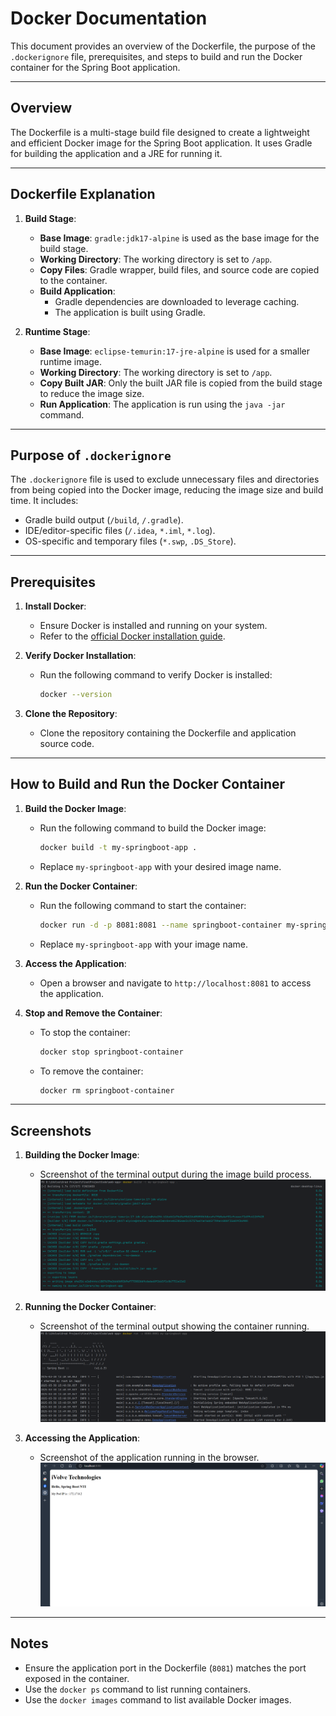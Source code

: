 # Docker Documentation

This document provides an overview of the Dockerfile, the purpose of the `.dockerignore` file, prerequisites, and steps to build and run the Docker container for the Spring Boot application.

---

## **Overview**

The Dockerfile is a multi-stage build file designed to create a lightweight and efficient Docker image for the Spring Boot application. It uses Gradle for building the application and a JRE for running it.

---

## **Dockerfile Explanation**

1. **Build Stage**:
   - **Base Image**: `gradle:jdk17-alpine` is used as the base image for the build stage.
   - **Working Directory**: The working directory is set to `/app`.
   - **Copy Files**: Gradle wrapper, build files, and source code are copied to the container.
   - **Build Application**:
     - Gradle dependencies are downloaded to leverage caching.
     - The application is built using Gradle.

2. **Runtime Stage**:
   - **Base Image**: `eclipse-temurin:17-jre-alpine` is used for a smaller runtime image.
   - **Working Directory**: The working directory is set to `/app`.
   - **Copy Built JAR**: Only the built JAR file is copied from the build stage to reduce the image size.
   - **Run Application**: The application is run using the `java -jar` command.

---

## **Purpose of `.dockerignore`**

The `.dockerignore` file is used to exclude unnecessary files and directories from being copied into the Docker image, reducing the image size and build time. It includes:
- Gradle build output (`/build`, `/.gradle`).
- IDE/editor-specific files (`/.idea`, `*.iml`, `*.log`).
- OS-specific and temporary files (`*.swp`, `.DS_Store`).

---

## **Prerequisites**

1. **Install Docker**:
   - Ensure Docker is installed and running on your system.
   - Refer to the [official Docker installation guide](https://docs.docker.com/get-docker/).

2. **Verify Docker Installation**:
   - Run the following command to verify Docker is installed:
     ```bash
     docker --version
     ```

3. **Clone the Repository**:
   - Clone the repository containing the Dockerfile and application source code.

---

## **How to Build and Run the Docker Container**

1. **Build the Docker Image**:
   - Run the following command to build the Docker image:
     ```bash
     docker build -t my-springboot-app .
     ```
   - Replace `my-springboot-app` with your desired image name.

2. **Run the Docker Container**:
   - Run the following command to start the container:
     ```bash
     docker run -d -p 8081:8081 --name springboot-container my-springboot-app
     ```
   - Replace `my-springboot-app` with your image name.

3. **Access the Application**:
   - Open a browser and navigate to `http://localhost:8081` to access the application.

4. **Stop and Remove the Container**:
   - To stop the container:
     ```bash
     docker stop springboot-container
     ```
   - To remove the container:
     ```bash
     docker rm springboot-container
     ```

---

## **Screenshots**

1. **Building the Docker Image**:
   - Screenshot of the terminal output during the image build process.
   ![Building Docker Image](screenshots/Building_image.png)

2. **Running the Docker Container**:
   - Screenshot of the terminal output showing the container running.
   ![Running Docker Container](screenshots/Starting_container.png)

3. **Accessing the Application**:
   - Screenshot of the application running in the browser.
   ![Running Application](screenshots/Running_Application.png)

---

## **Notes**

- Ensure the application port in the Dockerfile (`8081`) matches the port exposed in the container.
- Use the `docker ps` command to list running containers.
- Use the `docker images` command to list available Docker images.
